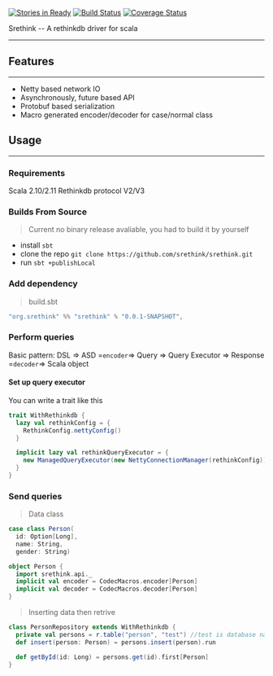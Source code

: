[![Stories in Ready](https://badge.waffle.io/srethink/srethink.png?label=ready&title=Ready)](https://waffle.io/srethink/srethink)
[![Build Status](https://travis-ci.org/srethink/srethink.svg?branch=master)](https://travis-ci.org/srethink/srethink)
[![Coverage Status](https://img.shields.io/coveralls/srethink/srethink.svg)](https://coveralls.io/r/srethink/srethink)

Srethink -- A rethinkdb driver for scala
*****************************************

Features
--------
********

+  Netty based network IO
+  Asynchronously, future based API
+  Protobuf based serialization
+  Macro generated encoder/decoder for case/normal class


Usage
-----
*****

### Requirements ###
Scala 2.10/2.11
Rethinkdb protocol V2/V3

### Builds From Source ###
> Current no binary release avaliable, you had to build it by yourself

 + install `sbt`
 + clone the repo `git clone https://github.com/srethink/srethink.git`
 + run `sbt +publishLocal`

### Add dependency ###
> build.sbt
```scala
"org.srethink" %% "srethink" % "0.0.1-SNAPSHOT",
```

### Perform queries ###

Basic pattern: DSL => ASD =`encoder`=> Query => Query Executor => Response =`decoder`=> Scala object

#### Set up query executor ####

You can write a trait like this

```scala
trait WithRethinkdb {
  lazy val rethinkConfig = {
    RethinkConfig.nettyConfig()
  }

  implicit lazy val rethinkQueryExecutor = {
    new ManagedQueryExecutor(new NettyConnectionManager(rethinkConfig))
  }
}
```


### Send queries ###

> Data class

```scala
case class Person(
  id: Option[Long],
  name: String,
  gender: String)

object Person {
  import srethink.api._
  implicit val encoder = CodecMacros.encoder[Person]
  implicit val decoder = CodecMacros.decoder[Person]
}
```

> Inserting data then retrive

```scala
class PersonRepository extends WithRethinkdb {
  private val persons = r.table("person", "test") //test is database name
  def insert(person: Person) = persons.insert(person).run

  def getById(id: Long) = persons.get(id).first[Person]
}
```

